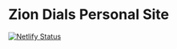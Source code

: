 # Zion Dials Personal Site

[![Netlify Status](https://api.netlify.com/api/v1/badges/5af51a6e-5b70-4f6c-b388-df822848a168/deploy-status)](https://app.netlify.com/sites/ziondials/deploys)
